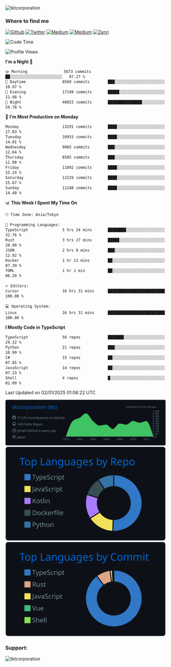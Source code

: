 <p align="left"> <img src="https://komarev.com/ghpvc/?username=tktcorporation&label=Profile%20views&color=0e75b6&style=flat" alt="tktcorporation" /> </p>

<h3>Where to find me</h3>
<p>
<a href="https://github.com/tktcorporation" target="_blank"><img alt="Github" src="https://img.shields.io/badge/GitHub-%2312100E.svg?&style=for-the-badge&logo=Github&logoColor=white" /></a>
<a href="https://twitter.com/tktcorporation" target="_blank"><img alt="Twitter" src="https://img.shields.io/badge/twitter-%231DA1F2.svg?&style=for-the-badge&logo=twitter&logoColor=white" /></a>
<a href="https://www.linkedin.com/in/tktcorporation" target="_blank"><img alt="Medium" src="https://img.shields.io/badge/linkdin-0a66c2.svg?&style=for-the-badge&logo=linkedin&logoColor=white" /></a>
<a href="https://qiita.com/tktcorporation" target="_blank"><img alt="Medium" src="https://img.shields.io/badge/qiita-55C500.svg?&style=for-the-badge&logo=qiita&logoColor=white" /></a>
<a href="https://zenn.dev/tktcorporation" target="_blank"><img alt="Zenn" src="https://img.shields.io/badge/Zenn-3EA8FF.svg?&style=for-the-badge&logo=Zenn&logoColor=white" /></a>
</p>
  
<!--START_SECTION:waka-->
![Code Time](http://img.shields.io/badge/Code%20Time-1%2C981%20hrs%2032%20mins-blue)

![Profile Views](http://img.shields.io/badge/Profile%20Views-0-blue)

**I'm a Night 🦉** 

```text
🌞 Morning                5673 commits        ██░░░░░░░░░░░░░░░░░░░░░░░   07.27 % 
🌆 Daytime                8560 commits        ███░░░░░░░░░░░░░░░░░░░░░░   10.97 % 
🌃 Evening                17149 commits       █████░░░░░░░░░░░░░░░░░░░░   21.98 % 
🌙 Night                  46653 commits       ███████████████░░░░░░░░░░   59.78 % 
```
📅 **I'm Most Productive on Monday** 

```text
Monday                   13291 commits       ████░░░░░░░░░░░░░░░░░░░░░   17.03 % 
Tuesday                  10933 commits       ████░░░░░░░░░░░░░░░░░░░░░   14.01 % 
Wednesday                9865 commits        ███░░░░░░░░░░░░░░░░░░░░░░   12.64 % 
Thursday                 8585 commits        ███░░░░░░░░░░░░░░░░░░░░░░   11.00 % 
Friday                   11892 commits       ████░░░░░░░░░░░░░░░░░░░░░   15.24 % 
Saturday                 12229 commits       ████░░░░░░░░░░░░░░░░░░░░░   15.67 % 
Sunday                   11240 commits       ████░░░░░░░░░░░░░░░░░░░░░   14.40 % 
```


📊 **This Week I Spent My Time On** 

```text
🕑︎ Time Zone: Asia/Tokyo

💬 Programming Languages: 
TypeScript               5 hrs 24 mins       ████████░░░░░░░░░░░░░░░░░   32.76 % 
Rust                     3 hrs 27 mins       █████░░░░░░░░░░░░░░░░░░░░   20.90 % 
JSON                     2 hrs 8 mins        ███░░░░░░░░░░░░░░░░░░░░░░   12.92 % 
Docker                   1 hr 13 mins        ██░░░░░░░░░░░░░░░░░░░░░░░   07.39 % 
TOML                     1 hr 1 min          ██░░░░░░░░░░░░░░░░░░░░░░░   06.20 % 

🔥 Editors: 
Cursor                   16 hrs 31 mins      █████████████████████████   100.00 % 

💻 Operating System: 
Linux                    16 hrs 31 mins      █████████████████████████   100.00 % 
```

**I Mostly Code in TypeScript** 

```text
TypeScript               56 repos            ███████░░░░░░░░░░░░░░░░░░   29.32 % 
Python                   21 repos            ███░░░░░░░░░░░░░░░░░░░░░░   10.99 % 
C#                       15 repos            ██░░░░░░░░░░░░░░░░░░░░░░░   07.85 % 
JavaScript               14 repos            ██░░░░░░░░░░░░░░░░░░░░░░░   07.33 % 
Shell                    4 repos             █░░░░░░░░░░░░░░░░░░░░░░░░   02.09 % 
```




 Last Updated on 02/01/2025 01:06:22 UTC
<!--END_SECTION:waka-->

[![](https://raw.githubusercontent.com/tktcorporation/tktcorporation/master/profile-summary-card-output/github_dark/0-profile-details.svg)](https://github.com/vn7n24fzkq/github-profile-summary-cards)
[![](https://raw.githubusercontent.com/tktcorporation/tktcorporation/master/profile-summary-card-output/github_dark/1-repos-per-language.svg)](https://github.com/vn7n24fzkq/github-profile-summary-cards) [![](https://raw.githubusercontent.com/tktcorporation/tktcorporation/master/profile-summary-card-output/github_dark/2-most-commit-language.svg)](https://github.com/vn7n24fzkq/github-profile-summary-cards)

<h3 align="left">Support:</h3>
<p><a href="https://www.buymeacoffee.com/tktcorporation"> <img align="left" src="https://cdn.buymeacoffee.com/buttons/v2/default-yellow.png" height="50" width="210" alt="tktcorporation" /></a></p><br><br>
